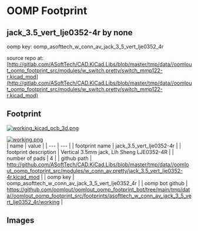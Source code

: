 # OOMP Footprint  
## jack_3.5_vert_lje0352-4r  by none  
  
oomp key: oomp_asofttech_w_conn_av_jack_3_5_vert_lje0352_4r  
  
source repo at: [http://gitlab.com/ASoftTech/CAD.KiCad.Libs/blob/master/tmp/data//oomlout_oomp_footprint_src/modules/w_switch.pretty/switch_mmp122-r.kicad_mod](http://gitlab.com/ASoftTech/CAD.KiCad.Libs/blob/master/tmp/data//oomlout_oomp_footprint_src/modules/w_switch.pretty/switch_mmp122-r.kicad_mod)  
## Footprint  
  
[![working_kicad_pcb_3d.png](working_kicad_pcb_3d_600.png)](working_kicad_pcb_3d.png)  
  
[![working.png](working_600.png)](working.png)  
| name | value | 
| --- | --- | 
| footprint name | jack_3.5_vert_lje0352-4r | 
| footprint description | Vertical 3.5mm jack, Lih Sheng LJE0352-4R | 
| number of pads | 4 | 
| github path | http://github.com/ASoftTech/CAD.KiCad.Libs/blob/master/tmp/data//oomlout_oomp_footprint_src/modules/w_conn_av.pretty/jack_3.5_vert_lje0352-4r.kicad_mod | 
| oomp key | oomp_asofttech_w_conn_av_jack_3_5_vert_lje0352_4r | 
| oomp bot github | https://github.com/oomlout/oomlout_oomp_footprint_bot/tree/main/tmp/data//oomlout_oomp_footprint_src/footprints/asofttech_w_conn_av_jack_3_5_vert_lje0352_4r/working | 
## Images  
